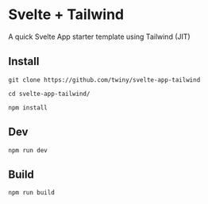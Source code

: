 # Svelte + Tailwind

A quick Svelte App starter template using Tailwind (JIT)

## Install
```
git clone https://github.com/twiny/svelte-app-tailwind

cd svelte-app-tailwind/

npm install
```

## Dev
`npm run dev`

## Build
`npm run build`